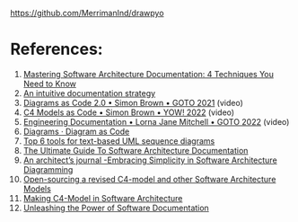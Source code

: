 https://github.com/MerrimanInd/drawpyo 

# References:

1. [Mastering Software Architecture Documentation: 4 Techniques You Need to Know](https://www.youtube.com/@My50c)
2. [An intuitive documentation strategy](https://abstraction.blog/2023/11/22/intuitive-documentation-strategy)
3. [Diagrams as Code 2.0 • Simon Brown • GOTO 2021](https://www.youtube.com/watch?v=Za1-v4Zkq5E&list=PLEx5khR4g7PJm_OYRaRtouHQLyWp3JZfT&index=11) (video)
4. [C4 Models as Code • Simon Brown • YOW! 2022](https://www.youtube.com/watch?v=f7i2wxQVffk) (video)
5. [Engineering Documentation • Lorna Jane Mitchell • GOTO 2022](https://www.youtube.com/watch?v=Z5OrR99OpiY) (video)
6. [Diagrams · Diagram as Code](https://diagrams.mingrammer.com/)
7. [Top 6 tools for text-based UML sequence diagrams](https://icepanel.io/blog/2023-08-15-top-6-tools-for-text-based-uml-sequence-diagrams)
8. [The Ultimate Guide To Software Architecture Documentation](https://www.workingsoftware.dev/software-architecture-documentation-the-ultimate-guide/)
9. [An architect’s journal -Embracing Simplicity in Software Architecture Diagramming](https://blog.architect2architect.com/an-architects-journal-embracing-simplicity-in-software-architecture-diagramming-89aec930c47b)
10. [Open-sourcing a revised C4-model and other Software Architecture Models](https://nikolaschou.medium.com/open-sourcing-software-architecture-models-17b0149ba638)
11. [Making C4-Model in Software Architecture](https://medium.easyread.co/c4-model-in-software-architecture-6587ab4a2d0f)
12. [Unleashing the Power of Software Documentation](https://jinlow.medium.com/unleashing-the-power-of-software-documentation-e7d684d45329)